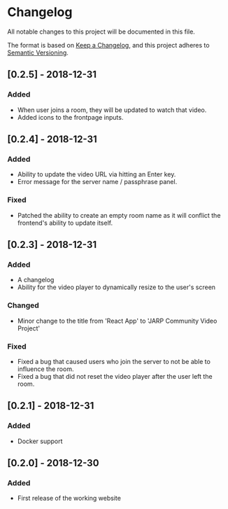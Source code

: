 # Changelog
All notable changes to this project will be documented in this file.

The format is based on [Keep a Changelog](https://keepachangelog.com/en/1.0.0/),
and this project adheres to [Semantic Versioning](https://semver.org/spec/v2.0.0.html).

## [0.2.5] - 2018-12-31
### Added
- When user joins a room, they will be updated to watch that video.
- Added icons to the frontpage inputs.

## [0.2.4] - 2018-12-31
### Added
- Ability to update the video URL via hitting an Enter key.
- Error message for the server name / passphrase panel.

### Fixed
- Patched the ability to create an empty room name as it will conflict the
frontend's ability to update itself.

## [0.2.3] - 2018-12-31
### Added
- A changelog
- Ability for the video player to dynamically resize to the user's screen

### Changed
- Minor change to the title from 'React App' to 'JARP Community Video Project'

### Fixed
- Fixed a bug that caused users who join the server to not be able to influence the
room.
- Fixed a bug that did not reset the video player after the user left the room.

## [0.2.1] - 2018-12-31
### Added
- Docker support

## [0.2.0] - 2018-12-30
### Added
- First release of the working website
